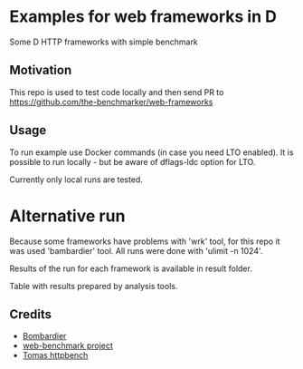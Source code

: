 # Examples for web frameworks in D

Some D HTTP frameworks with simple benchmark

## Motivation
This repo is used to test code locally and then send PR to https://github.com/the-benchmarker/web-frameworks

## Usage
To run example use Docker commands (in case you need LTO enabled).
It is possible to run locally - but be aware of dflags-ldc option for LTO.

Currently only local runs are tested.

# Alternative run
Because some frameworks have problems with 'wrk' tool, for this repo it was used 'bambardier' tool.
All runs were done with 'ulimit -n 1024'.

Results of the run for each framework is available in result folder.

Table with results prepared by analysis tools.

## Credits
* [Bombardier](https://github.com/codesenberg/bombardier)
* [web-benchmark project](https://github.com/the-benchmarker/web-frameworks)
* [Tomas httpbench](https://github.com/tchaloupka/httpbench)
